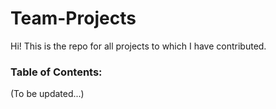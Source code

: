 # Team-Projects

Hi! This is the repo for all projects to which I have contributed.

### Table of Contents:
(To be updated...)

